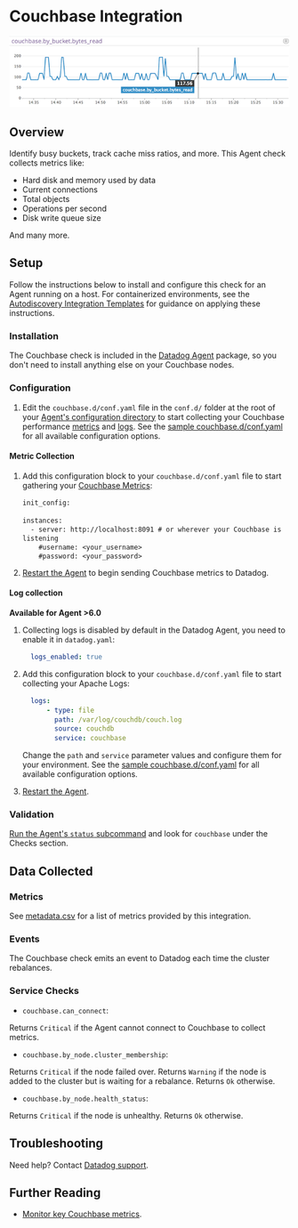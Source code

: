 # Couchbase Integration

![Couchbase Bytes Read][1]

## Overview

Identify busy buckets, track cache miss ratios, and more. This Agent check collects metrics like:

* Hard disk and memory used by data
* Current connections
* Total objects
* Operations per second
* Disk write queue size

And many more.

## Setup

Follow the instructions below to install and configure this check for an Agent running on a host. For containerized environments, see the [Autodiscovery Integration Templates][2] for guidance on applying these instructions.

### Installation

The Couchbase check is included in the [Datadog Agent][3] package, so you don't need to install anything else on your Couchbase nodes.

### Configuration

1. Edit the `couchbase.d/conf.yaml` file in the `conf.d/` folder at the root of your [Agent's configuration directory][4] to start collecting your Couchbase performance [metrics](#metric-collection) and [logs](#log-collection).
  See the [sample couchbase.d/conf.yaml][5] for all available configuration options.

#### Metric Collection

1.  Add this configuration block to your `couchbase.d/conf.yaml` file to start gathering your [Couchbase Metrics](#metrics):

      ```
      init_config:

      instances:
        - server: http://localhost:8091 # or wherever your Couchbase is listening
          #username: <your_username>
          #password: <your_password>
      ```

2. [Restart the Agent][6] to begin sending Couchbase metrics to Datadog.

#### Log collection

**Available for Agent >6.0**

1. Collecting logs is disabled by default in the Datadog Agent, you need to enable it in `datadog.yaml`:

    ```yaml
      logs_enabled: true
    ```

2. Add this configuration block to your `couchbase.d/conf.yaml` file to start collecting your Apache Logs:

    ```yaml
      logs:
          - type: file
            path: /var/log/couchdb/couch.log
            source: couchdb
            service: couchbase
    ```

    Change the `path` and `service` parameter values and configure them for your environment.
    See the [sample couchbase.d/conf.yaml][5] for all available configuration options.

3. [Restart the Agent][6].


### Validation

[Run the Agent's `status` subcommand][7] and look for `couchbase` under the Checks section.

## Data Collected
### Metrics

See [metadata.csv][8] for a list of metrics provided by this integration.

### Events

The Couchbase check emits an event to Datadog each time the cluster rebalances.

### Service Checks

- `couchbase.can_connect`:

Returns `Critical` if the Agent cannot connect to Couchbase to collect metrics.

- `couchbase.by_node.cluster_membership`:

Returns `Critical` if the node failed over.
Returns `Warning` if the node is added to the cluster but is waiting for a rebalance.
Returns `Ok` otherwise.

- `couchbase.by_node.health_status`:

Returns `Critical` if the node is unhealthy. Returns `Ok` otherwise.

## Troubleshooting
Need help? Contact [Datadog support][9].

## Further Reading

* [Monitor key Couchbase metrics][10].


[1]: https://raw.githubusercontent.com/DataDog/integrations-core/master/couchbase/images/couchbase_graph.png
[2]: https://docs.datadoghq.com/agent/autodiscovery/integrations
[3]: https://app.datadoghq.com/account/settings#agent
[4]: https://docs.datadoghq.com/agent/guide/agent-configuration-files/?tab=agentv6#agent-configuration-directory
[5]: https://github.com/DataDog/integrations-core/blob/master/couchbase/datadog_checks/couchbase/data/conf.yaml.example
[6]: https://docs.datadoghq.com/agent/guide/agent-commands/?tab=agentv6#start-stop-and-restart-the-agent
[7]: https://docs.datadoghq.com/agent/guide/agent-commands/?tab=agentv6#agent-status-and-information
[8]: https://github.com/DataDog/integrations-core/blob/master/couchbase/metadata.csv
[9]: https://docs.datadoghq.com/help
[10]: https://www.datadoghq.com/blog/monitoring-couchbase-performance-datadog
